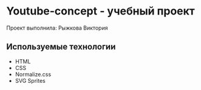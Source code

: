 # Youtube-concept - учебный проект
Проект выполнила: Рыжкова Виктория

## Используемые технологии
- HTML
- CSS
- Normalize.css
- SVG Sprites
